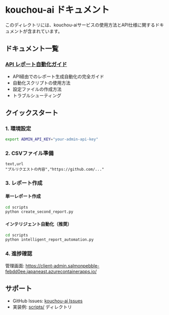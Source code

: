 # kouchou-ai ドキュメント

このディレクトリには、kouchou-aiサービスの使用方法とAPI仕様に関するドキュメントが含まれています。

## ドキュメント一覧

### [API レポート自動化ガイド](./api-report-automation.md)
- API経由でのレポート生成自動化の完全ガイド
- 自動化スクリプトの使用方法
- 設定ファイルの作成方法
- トラブルシューティング

## クイックスタート

### 1. 環境設定
```bash
export ADMIN_API_KEY="your-admin-api-key"
```

### 2. CSVファイル準備
```csv
text,url
"プルリクエストの内容","https://github.com/..."
```

### 3. レポート作成

#### 単一レポート作成
```bash
cd scripts
python create_second_report.py
```

#### インテリジェント自動化（推奨）
```bash
cd scripts
python intelligent_report_automation.py
```

### 4. 進捗確認
管理画面: https://client-admin.salmonpebble-febdd0ee.japaneast.azurecontainerapps.io/

## サポート

- GitHub Issues: [kouchou-ai Issues](https://github.com/team-mirai/kouchou-ai/issues)
- 実装例: [scripts/](../scripts/) ディレクトリ
